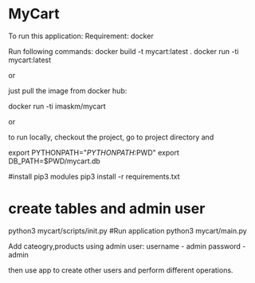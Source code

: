 # MyCart

To run this application:
Requirement: docker

Run following commands:
docker build -t mycart:latest .
docker run -ti mycart:latest

or 

just pull the image from docker hub:

docker run -ti imaskm/mycart


or

to run locally, checkout the project, go to project directory and

export PYTHONPATH="$PYTHONPATH:$PWD"
export DB_PATH=$PWD/mycart.db

#install pip3 modules
pip3 install -r requirements.txt

# create tables and admin user
python3 mycart/scripts/init.py
#Run application
python3 mycart/main.py


Add cateogry,products using admin user:
username - admin
password - admin

then use app to create other users and perform different operations.


